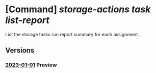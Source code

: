 # [Command] _storage-actions task list-report_

List the storage tasks run report summary for each assignment.

## Versions

### [2023-01-01](/Resources/mgmt-plane/L3N1YnNjcmlwdGlvbnMve30vcmVzb3VyY2Vncm91cHMve30vcHJvdmlkZXJzL21pY3Jvc29mdC5zdG9yYWdlYWN0aW9ucy9zdG9yYWdldGFza3Mve30vcmVwb3J0cw==/2023-01-01.xml) **Preview**

<!-- mgmt-plane /subscriptions/{}/resourcegroups/{}/providers/microsoft.storageactions/storagetasks/{}/reports 2023-01-01 -->
